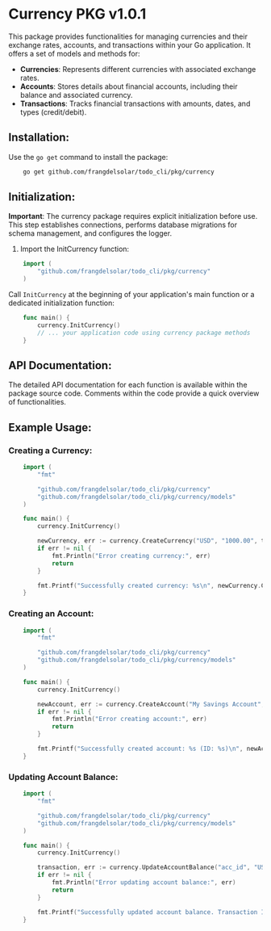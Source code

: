 # Currency PKG v1.0.1

This package provides functionalities for managing currencies and their exchange rates, accounts, and transactions within your Go application. It offers a set of models and methods for:

-   **Currencies**: Represents different currencies with associated exchange rates.
-   **Accounts**: Stores details about financial accounts, including their balance and associated currency.
-   **Transactions**: Tracks financial transactions with amounts, dates, and types (credit/debit).

## Installation:

Use the `go get` command to install the package:

```bash
    go get github.com/frangdelsolar/todo_cli/pkg/currency
```

## Initialization:

**Important**: The currency package requires explicit initialization before use. This step establishes connections, performs database migrations for schema management, and configures the logger.

1. Import the InitCurrency function:

```go
    import (
        "github.com/frangdelsolar/todo_cli/pkg/currency"
    )
```

Call `InitCurrency` at the beginning of your application's main function or a dedicated initialization function:

```go
    func main() {
        currency.InitCurrency()
        // ... your application code using currency package methods
    }
```

## API Documentation:

The detailed API documentation for each function is available within the package source code. Comments within the code provide a quick overview of functionalities.

## Example Usage:

### Creating a Currency:

```go
    import (
        "fmt"

        "github.com/frangdelsolar/todo_cli/pkg/currency"
        "github.com/frangdelsolar/todo_cli/pkg/currency/models"
    )

    func main() {
        currency.InitCurrency()

        newCurrency, err := currency.CreateCurrency("USD", "1000.00", time.Now().Format(time.DateOnly))
        if err != nil {
            fmt.Println("Error creating currency:", err)
            return
        }

        fmt.Printf("Successfully created currency: %s\n", newCurrency.Code)
    }
```

### Creating an Account:

```go
    import (
        "fmt"

        "github.com/frangdelsolar/todo_cli/pkg/currency"
        "github.com/frangdelsolar/todo_cli/pkg/currency/models"
    )

    func main() {
        currency.InitCurrency()

        newAccount, err := currency.CreateAccount("My Savings Account", "1000.00", "USD", true)
        if err != nil {
            fmt.Println("Error creating account:", err)
            return
        }

        fmt.Printf("Successfully created account: %s (ID: %s)\n", newAccount.Name, newAccount.ID)
    }
```

### Updating Account Balance:

```go
    import (
        "fmt"

        "github.com/frangdelsolar/todo_cli/pkg/currency"
        "github.com/frangdelsolar/todo_cli/pkg/currency/models"
    )

    func main() {
        currency.InitCurrency()

        transaction, err := currency.UpdateAccountBalance("acc_id", "USD", "100.00", time.Now().Format(time.DateOnly), "Deposit", "credit")
        if err != nil {
            fmt.Println("Error updating account balance:", err)
            return
        }

        fmt.Printf("Successfully updated account balance. Transaction ID: %s\n", transaction.ID)
    }
```
